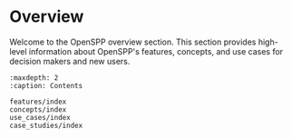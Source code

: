 # Overview

Welcome to the OpenSPP overview section. This section provides high-level information about OpenSPP's features, concepts, and use cases for decision makers and new users.

```{toctree}
:maxdepth: 2
:caption: Contents

features/index
concepts/index
use_cases/index
case_studies/index
```
